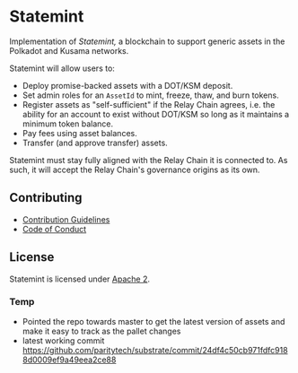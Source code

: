 # Statemint

Implementation of _Statemint,_ a blockchain to support generic assets in the Polkadot and Kusama
networks.

Statemint will allow users to:

- Deploy promise-backed assets with a DOT/KSM deposit.
- Set admin roles for an `AssetId` to mint, freeze, thaw, and burn tokens.
- Register assets as "self-sufficient" if the Relay Chain agrees, i.e. the ability for an account
  to exist without DOT/KSM so long as it maintains a minimum token balance.
- Pay fees using asset balances.
- Transfer (and approve transfer) assets.

Statemint must stay fully aligned with the Relay Chain it is connected to. As such, it will accept
the Relay Chain's governance origins as its own.

## Contributing

- [Contribution Guidelines](CONTRIBUTING.md)
- [Code of Conduct](CODE_OF_CONDUCT.md)

## License

Statemint is licensed under [Apache 2](LICENSE).

### Temp 

* Pointed the repo towards master to get the latest version of assets and make it easy to track as the pallet changes 
* latest working commit https://github.com/paritytech/substrate/commit/24df4c50cb971fdfc9188d0009ef9a49eea2ce88